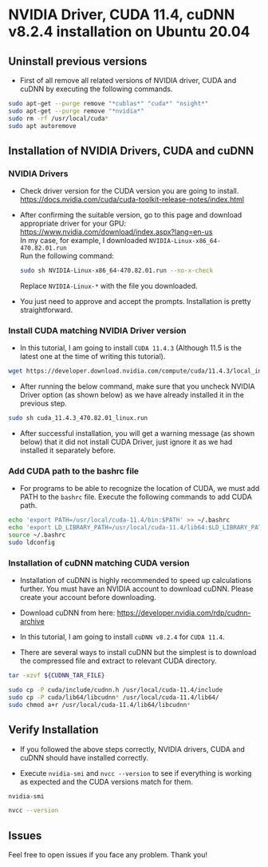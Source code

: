 # NVIDIA Driver, CUDA 11.4, cuDNN v8.2.4 installation on Ubuntu 20.04

## Uninstall previous versions

- First of all remove all related versions of NVIDIA driver, CUDA and cuDNN by executing the following commands.

```bash
sudo apt-get --purge remove "*cublas*" "cuda*" "nsight*" 
sudo apt-get --purge remove "*nvidia*"
sudo rm -rf /usr/local/cuda*
sudo apt autoremove
```


## Installation of NVIDIA Drivers, CUDA and cuDNN

### NVIDIA Drivers

- Check driver version for the CUDA version you are going to install.
<https://docs.nvidia.com/cuda/cuda-toolkit-release-notes/index.html>


- After confirming the suitable version, go to this page and download appropriate driver for your GPU:
<https://www.nvidia.com/download/index.aspx?lang=en-us><br>
    In my case, for example, I downloaded `NVIDIA-Linux-x86_64-470.82.01.run`<br>
    Run the following command:<br>
    ```bash
    sudo sh NVIDIA-Linux-x86_64-470.82.01.run --no-x-check
    ```
 
    Replace `NVIDIA-Linux-*` with the file you downloaded.

- You just need to approve and accept the prompts. Installation is pretty straightforward.

### Install CUDA matching NVIDIA Driver version

- In this tutorial, I am going to install `CUDA 11.4.3` (Although 11.5 is the latest one at the time of writing this tutorial).

```bash
wget https://developer.download.nvidia.com/compute/cuda/11.4.3/local_installers/cuda_11.4.3_470.82.01_linux.run
```

- After running the below command, make sure that you uncheck NVIDIA Driver option (as shown below) as we have already installed it in the previous step.

```bash
sudo sh cuda_11.4.3_470.82.01_linux.run
```


- After successful installation, you will get a warning message (as shown below) that it did not install CUDA Driver, just ignore it as we had installed it separately before.


### Add CUDA path to the bashrc file

- For programs to be able to recognize the location of CUDA, we must add PATH to the `bashrc` file. Execute the following commands to add CUDA path.

```bash
echo 'export PATH=/usr/local/cuda-11.4/bin:$PATH' >> ~/.bashrc
echo 'export LD_LIBRARY_PATH=/usr/local/cuda-11.4/lib64:$LD_LIBRARY_PATH' >> ~/.bashrc
source ~/.bashrc
sudo ldconfig
```


### Installation of cuDNN matching CUDA version

- Installation of cuDNN is highly recommended to speed up calculations further. You must have an NVIDIA account to download cuDNN. Please create your account before downloading.

- Download cuDNN from here: 
<https://developer.nvidia.com/rdp/cudnn-archive>

- In this tutorial, I am going to install `cuDNN v8.2.4` for `CUDA 11.4`.

- There are several ways to install cuDNN but the simplest is to download the compressed file and extract to relevant CUDA directory.
```bash
tar -xzvf ${CUDNN_TAR_FILE}
```

```bash
sudo cp -P cuda/include/cudnn.h /usr/local/cuda-11.4/include
sudo cp -P cuda/lib64/libcudnn* /usr/local/cuda-11.4/lib64/
sudo chmod a+r /usr/local/cuda-11.4/lib64/libcudnn*
```

## Verify Installation

- If you followed the above steps correctly, NVIDIA drivers, CUDA and cuDNN should have installed correctly.

- Execute `nvidia-smi` and `nvcc --version` to see if everything is working as expected and the CUDA versions match for them.

```bash
nvidia-smi
```


```bash
nvcc --version
```

## Issues

Feel free to open issues if you face any problem. Thank you!